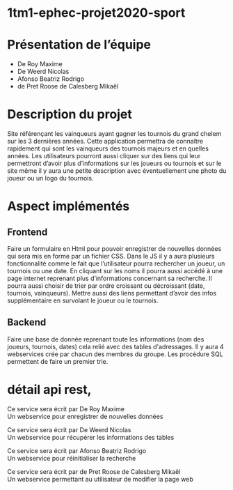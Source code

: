 # 1tm1-ephec-projet2020-sport 
# Présentation de l’équipe
- De Roy Maxime 
- De Weerd Nicolas
- Afonso Beatriz Rodrigo
- de Pret Roose de Calesberg Mikaël
# Description du projet
Site référençant les vainqueurs ayant gagner les tournois du grand chelem sur les 3 dernières années.
Cette application permettra de connaître rapidement qui sont les vainqueurs des tournois majeurs et en quelles années. Les utilisateurs pourront aussi cliquer sur des liens qui leur permettront d’avoir plus d’informations sur les joueurs ou tournois et sur le site même il y aura une petite description avec éventuellement une photo du joueur ou un logo du tournois. 

# Aspect implémentés
 ## Frontend

Faire un formulaire en Html pour pouvoir enregistrer de nouvelles données qui sera mis en forme par un fichier CSS. 
Dans le JS il y a aura plusieurs fonctionnalité comme le fait que l’utilisateur pourra rechercher un joueur, un tournois ou une date. En cliquant sur les noms il pourra aussi accédé à une page internet reprenant plus d’informations concernant sa recherche.
Il pourra aussi choisir de trier par ordre croissant ou décroissant (date, tournois, vainqueurs).
Mettre aussi des liens permettant d’avoir des infos supplémentaire en survolant le joueur ou le tournois.

## Backend
	
Faire une base de donnée reprenant toute les informations (nom des joueurs, tournois, dates) cela relié avec des tables d'adressages.
Il y aura 4 webservices crée par chacun des membres du groupe.
Les procédure SQL permettent de faire un premier trie. 

# détail api rest,
Ce service sera écrit par De Roy Maxime  
Un webservice pour enregistrer de nouvelles données

Ce service sera écrit par De Weerd Nicolas  
Un webservice pour récupérer les informations des tables 

Ce service sera écrit par Afonso Beatriz Rodrigo  
Un webservice pour réinitialiser la recherche 

Ce service sera écrit par de Pret Roose de Calesberg Mikaël  
Un webservice permettant au utilisateur de modifier la page web

